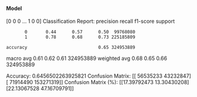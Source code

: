 #### Model
[0 0 0 ... 1 0 0]
Classification Report:
              precision    recall  f1-score   support

           0       0.44      0.57      0.50  99768080
           1       0.78      0.68      0.73 225185809

    accuracy                           0.65 324953889
   macro avg       0.61      0.62      0.61 324953889
weighted avg       0.68      0.65      0.66 324953889

Accuracy: 0.6456502263925821
Confusion Matrix:
[[ 56535233  43232847]
 [ 71914490 153271319]]
Confusion Matrix (%):
[[17.39792473 13.30430208]
 [22.13067528 47.16709791]]
